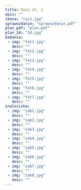 ```yaml
---
title: Susz st. 1
opis: ""
ikona: "ryc1.jpg"
sprawozdanie: "sprawozdanie.pdf"
plan_pdf: "plan.pdf"
plan_3d: "3d.jpg"
badania:
 - img: "fot1.jpg"
   desc: ""
 - img: "fot2.jpg"
   desc: ""
 - img: "fot3.jpg"
   desc: ""
 - img: "fot4.jpg"
   desc: ""
 - img: "fot5.jpg"
   desc: ""
 - img: "fot6.jpg"
   desc: ""
 - img: "fot7.jpg"
   desc: ""
znaleziska:
 - img: "zab1.jpg"
   desc: ""
 - img: "zab2.jpg"
   desc: ""
 - img: "zab3.jpg"
   desc: ""
 - img: "zab4.jpg"
   desc: ""
 - img: "zab5.jpg"
   desc: ""
 - img: "zab6.jpg"
   desc: ""
 - img: "zab7.jpg"
   desc: ""
 - img: "zab8.jpg"
   desc: ""
---
```

